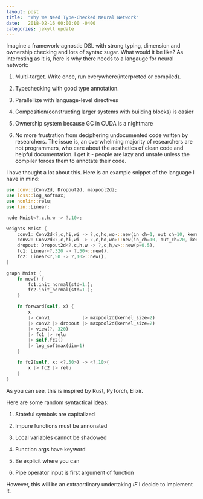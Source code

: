 ```yaml
---
layout: post
title:  "Why We Need Type-Checked Neural Network"
date:   2018-02-16 00:00:00 -0400
categories: jekyll update
---
```


Imagine a framework-agnostic DSL with strong typing, dimension and ownership checking and lots of syntax sugar. What would it be like? As interesting as it is, here is why there needs to a langauge for neural network:

1. Multi-target. Write once, run everywhere(interpreted or compiled).

2. Typechecking with good type annotation.

3. Parallellize with language-level directives

4. Composition(constructing larger systems with building blocks) is easier

5. Ownership system because GC in CUDA is a nightmare

6. No more frustration from deciphering undocumented code written by researchers. The issue is, an overwhelming majority of researchers are not programmers, who care about the aesthetics of clean code and helpful documentation. I get it - people are lazy and unsafe unless the compiler forces them to annotate their code.

I have thought a lot about this. Here is an example snippet of the language I have in mind:

```rust
use conv::{Conv2d, Dropout2d, maxpool2d};
use loss::log_softmax;
use nonlin::relu;
use lin::Linear;

node Mnist<?,c,h,w -> ?,10>;

weights Mnist {
    conv1: Conv2d<?,c,hi,wi -> ?,c,ho,wo>::new(in_ch=1, out_ch=10, kernel_size=5),
    conv2: Conv2d<?,c,hi,wi -> ?,c,ho,wo>::new(in_ch=10, out_ch=20, kernel_size=5),
    dropout: Dropout2d<?,c,h,w -> ?,c,h,w>::new(p=0.5),
    fc1: Linear<?,320 -> ?,50>::new(),
    fc2: Linear<?,50 -> ?,10>::new(),
}

graph Mnist {
    fn new() {
        fc1.init_normal(std=1.);
        fc2.init_normal(std=1.);
    }

    fn forward(self, x) {
        x
        |> conv1            |> maxpool2d(kernel_size=2)
        |> conv2 |> dropout |> maxpool2d(kernel_size=2)
        |> view(?, 320)
        |> fc1 |> relu
        |> self.fc2()
        |> log_softmax(dim=1)
    }

    fn fc2(self, x: <?,50>) -> <?,10>{
        x |> fc2 |> relu
    }
}
```



As you can see, this is inspired by Rust, PyTorch, Elixir.

Here are some random syntactical ideas:

1. Stateful symbols are capitalized

2. Impure functions must be annonated

3. Local variables cannot be shadowed

4. Function args have keyword

5. Be explicit where you can

6. Pipe operator input is first argument of function

However, this will be an extraordinary undertaking *IF* I decide to implement it.
